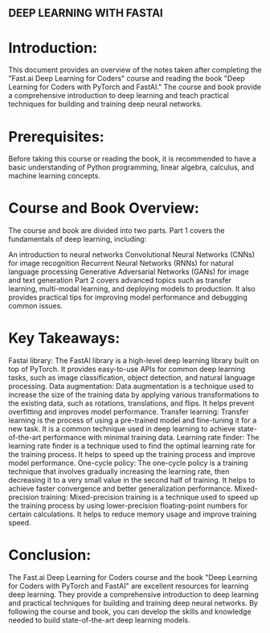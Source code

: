 ## DEEP LEARNING WITH FASTAI

# Introduction:
This document provides an overview of the notes taken after completing the "Fast.ai Deep Learning for Coders" course and reading the book "Deep Learning for Coders with PyTorch and FastAI." The course and book provide a comprehensive introduction to deep learning and teach practical techniques for building and training deep neural networks.

# Prerequisites:
Before taking this course or reading the book, it is recommended to have a basic understanding of Python programming, linear algebra, calculus, and machine learning concepts.

# Course and Book Overview:
The course and book are divided into two parts. Part 1 covers the fundamentals of deep learning, including:

An introduction to neural networks
Convolutional Neural Networks (CNNs) for image recognition
Recurrent Neural Networks (RNNs) for natural language processing
Generative Adversarial Networks (GANs) for image and text generation
Part 2 covers advanced topics such as transfer learning, multi-modal learning, and deploying models to production. It also provides practical tips for improving model performance and debugging common issues.

# Key Takeaways:

Fastai library: The FastAI library is a high-level deep learning library built on top of PyTorch. It provides easy-to-use APIs for common deep learning tasks, such as image classification, object detection, and natural language processing.
Data augmentation: Data augmentation is a technique used to increase the size of the training data by applying various transformations to the existing data, such as rotations, translations, and flips. It helps prevent overfitting and improves model performance.
Transfer learning: Transfer learning is the process of using a pre-trained model and fine-tuning it for a new task. It is a common technique used in deep learning to achieve state-of-the-art performance with minimal training data.
Learning rate finder: The learning rate finder is a technique used to find the optimal learning rate for the training process. It helps to speed up the training process and improve model performance.
One-cycle policy: The one-cycle policy is a training technique that involves gradually increasing the learning rate, then decreasing it to a very small value in the second half of training. It helps to achieve faster convergence and better generalization performance.
Mixed-precision training: Mixed-precision training is a technique used to speed up the training process by using lower-precision floating-point numbers for certain calculations. It helps to reduce memory usage and improve training speed.

# Conclusion:
The Fast.ai Deep Learning for Coders course and the book "Deep Learning for Coders with PyTorch and FastAI" are excellent resources for learning deep learning. They provide a comprehensive introduction to deep learning and practical techniques for building and training deep neural networks. By following the course and book, you can develop the skills and knowledge needed to build state-of-the-art deep learning models.
